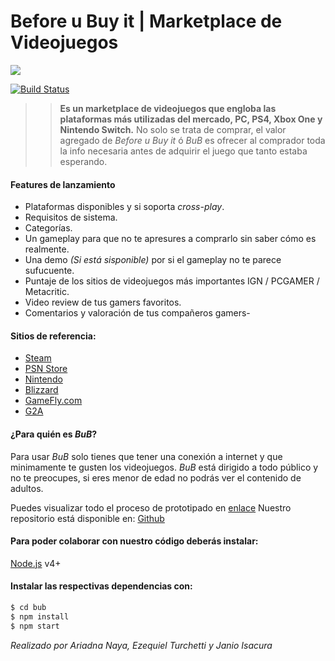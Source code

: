 # Before u Buy it | Marketplace de Videojuegos

![](https://www.digitalhouse.com/ar/logo-DH.png)

[![Build Status](https://travis-ci.org/AriadnaNaya/Proyecto-Integrador---E-Commerce.svg?branch=master)](https://travis-ci.org/github/AriadnaNaya/Proyecto-Integrador---E-Commerce)

>>**Es un marketplace de videojuegos que engloba las plataformas más utilizadas del mercado, PC, PS4, Xbox One y Nintendo Switch.**
>>No solo se trata de comprar, el valor agregado de *Before u Buy it* ó *BuB* es ofrecer al comprador toda la info necesaria antes de adquirir el juego que tanto estaba esperando.

#### Features de lanzamiento
- Plataformas disponibles y si soporta *cross-play*.
- Requisitos de sistema.
- Categorías.
- Un gameplay para que no te apresures a comprarlo sin saber cómo es realmente.
- Una demo *(Si está sisponible)* por si el gameplay no te parece sufucuente.
- Puntaje de los sitios de videojuegos más importantes IGN / PCGAMER / Metacritic.
- Video review de tus gamers favoritos.
- Comentarios y valoración de tus compañeros gamers-

#### Sitios de referencia:
- [Steam](https://store.steampowered.com/)
- [PSN Store](https://store.playstation.com/es-ar/home/games)
- [Nintendo](https://store.nintendo.com)
- [Blizzard](https://www.blizzard.com/en-us)
- [GameFly.com](https://www.gamefly.com/games)
- [G2A](www.g2a.com)

#### ¿Para quién es *BuB*?
Para usar *BuB* solo tienes que tener una conexión a internet y que minimamente te gusten los videojuegos. *BuB* está dirigido a todo público y no te preocupes, si eres menor de edad no podrás ver el contenido de adultos.

Puedes visualizar todo el proceso de prototipado en [enlace]()
Nuestro repositorio está disponible en: [Github](https://github.com/Yanioconjota/Proyecto-Integrador---E-Commerce)

#### Para poder colaborar con nuestro código deberás instalar:
[Node.js](https://nodejs.org/) v4+

#### Instalar las respectivas dependencias con:
```sh
$ cd bub
$ npm install
$ npm start
```

*Realizado por Ariadna Naya, Ezequiel Turchetti y Janio Isacura*
